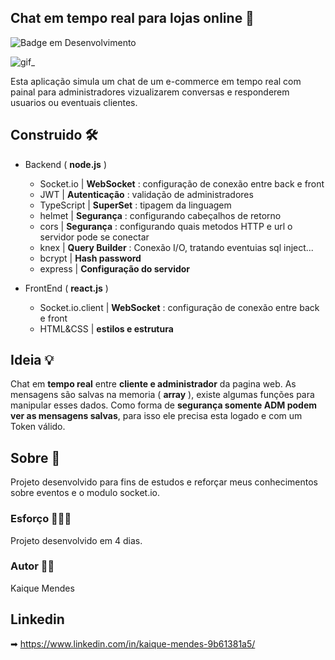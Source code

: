 ## Chat em tempo real para lojas online  📣


![Badge em Desenvolvimento](http://img.shields.io/static/v1?label=STATUS&message=EM%20DESENVOLVIMENTO&color=GREEN&style=for-the-badge)

![gif_](https://user-images.githubusercontent.com/69175890/171302654-67f8cef0-0b7c-4417-b24c-e5a5e4354315.gif)


Esta aplicação simula um chat de um e-commerce em tempo real com painal para administradores vizualizarem conversas e responderem usuarios ou eventuais clientes.

## Construido 🛠
* Backend ( **node.js** )
  * Socket.io | **WebSocket** : configuração de conexão entre back e front    
  * JWT | **Autenticação** : validação de administradores
  * TypeScript | **SuperSet** : tipagem da linguagem
  * helmet | **Segurança** : configurando cabeçalhos de retorno
  * cors | **Segurança** : configurando quais metodos HTTP e url o servidor pode se conectar
  * knex | **Query Builder** : Conexão I/O, tratando eventuias sql inject...
  * bcrypt | **Hash password**
  * express | **Configuração do servidor**
  
* FrontEnd ( **react.js** )
  * Socket.io.client | **WebSocket** : configuração de conexão entre back e front    
  * HTML&CSS | **estilos e estrutura**

## Ideia 💡
Chat em **tempo real** entre **cliente e administrador** da pagina web. As mensagens são salvas na memoria ( **array** ), existe algumas funções para manipular esses dados. 
Como forma de **segurança somente ADM podem ver as mensagens salvas**, para isso ele precisa esta logado e com um Token válido.

## Sobre 📁
Projeto desenvolvido para fins de estudos e reforçar meus conhecimentos sobre eventos e o modulo socket.io.

### Esforço 🚶🏾‍♀️
Projeto desenvolvido em 4 dias.

### Autor 👨🏻‍

Kaique Mendes

## Linkedin
➡ https://www.linkedin.com/in/kaique-mendes-9b61381a5/
